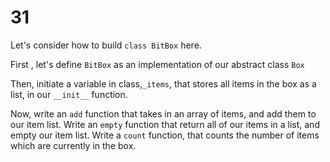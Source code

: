 # 31

Let's consider how to build `class BitBox` here.

First , let's define `BitBox` as an implementation of our abstract class `Box`

Then, initiate a variable in class,`_items`, that stores all items in the box as a list, in our `__init__` function.

Now, write an `add` function that takes in an array of items, and add them to our item list. Write an `empty` function that return all of our items in a list, and empty our item list. Write a `count` function, that counts the number of items which are currently in the box.

